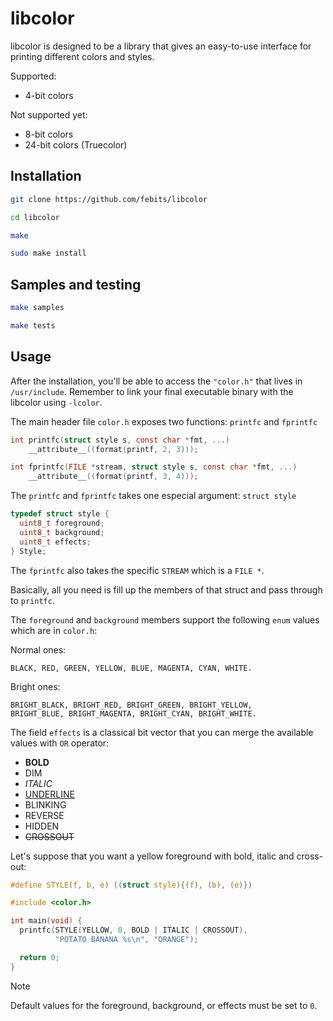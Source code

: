 # libcolor

libcolor is designed to be a library that gives an easy-to-use interface for printing different colors and styles.

Supported:
- 4-bit colors

Not supported yet:
- 8-bit colors
- 24-bit colors (Truecolor)

## Installation
```bash
git clone https://github.com/febits/libcolor
```
```bash
cd libcolor
```
```bash
make
```
```bash
sudo make install
```

## Samples and testing
```bash
make samples
```
```bash
make tests
```

## Usage

After the installation, you'll be able to access the `"color.h"` that lives in `/usr/include`. Remember to link your final executable binary with the libcolor using `-lcolor`.

The main header file `color.h` exposes two functions: `printfc` and `fprintfc`
```c
int printfc(struct style s, const char *fmt, ...)
    __attribute__((format(printf, 2, 3)));
```

```c
int fprintfc(FILE *stream, struct style s, const char *fmt, ...)
    __attribute__((format(printf, 3, 4)));
```

The `printfc` and `fprintfc` takes one especial argument: `struct style`
```c
typedef struct style {
  uint8_t foreground;
  uint8_t background;
  uint8_t effects;
} Style;
```

The `fprintfc` also takes the specific `STREAM` which is a `FILE *`.

Basically, all you need is fill up the members of that struct and pass through to `printfc`.

The `foreground` and `background` members support the following `enum` values which are in `color.h`:

Normal ones:
```
BLACK, RED, GREEN, YELLOW, BLUE, MAGENTA, CYAN, WHITE.
```

Bright ones:
```
BRIGHT_BLACK, BRIGHT_RED, BRIGHT_GREEN, BRIGHT_YELLOW, 
BRIGHT_BLUE, BRIGHT_MAGENTA, BRIGHT_CYAN, BRIGHT_WHITE.
```

The field `effects` is a classical bit vector that you can merge the available values with `OR` operator:
- **BOLD**
- DIM
- *ITALIC*
- <u>UNDERLINE</u>
- <blink>BLINKING</blink>
- REVERSE
- HIDDEN
- ~~CROSSOUT~~

Let's suppose that you want a yellow foreground with bold, italic and cross-out:

```c
#define STYLE(f, b, e) ((struct style){(f), (b), (e)})
```

```c
#include <color.h>

int main(void) {
  printfc(STYLE(YELLOW, 0, BOLD | ITALIC | CROSSOUT),
          "POTATO BANANA %s\n", "ORANGE");

  return 0;
}
```

> [!NOTE]
> Default values for the foreground, background, or effects must be set to `0`.
